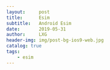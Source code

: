 ```yaml
---
layout:     post
title:      Esim
subtitle:   Android Esim
date:       2019-05-31
author:     LXG
header-img: img/post-bg-ios9-web.jpg
catalog: true
tags:
    - esim
---
```





